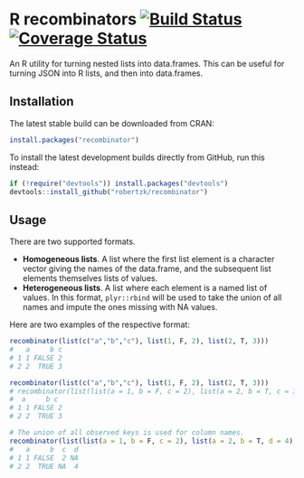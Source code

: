 R recombinators [![Build Status](https://travis-ci.org/robertzk/recombinator.svg?branch=master)](https://travis-ci.org/robertzk/recombinator) [![Coverage Status](https://coveralls.io/repos/robertzk/recombinator/badge.svg?branch=master)](https://coveralls.io/r/robertzk/recombinator)
============

An R utility for turning nested lists into data.frames. This can
be useful for turning JSON into R lists, and then into data.frames.

Installation
------------

The latest stable build can be downloaded from CRAN:

```R
install.packages("recombinator")
```

To install the latest development builds directly from GitHub, run this instead:

```R
if (!require("devtools")) install.packages("devtools")
devtools::install_github("robertzk/recombinator")
```

Usage
-----

There are two supported formats.

 * __Homogeneous lists__. A list where the first list element
    is a character vector giving the names of the data.frame,
    and the subsequent list elements themselves lists of values.
 * __Heterogeneous lists__. A list where each element is a named
    list of values. In this format, `plyr::rbind` will be used
    to take the union of all names and impute the ones missing
    with NA values.

Here are two examples of the respective format:

```r
recombinator(list(c("a","b","c"), list(1, F, 2), list(2, T, 3)))
#   a     b c
# 1 1 FALSE 2
# 2 2  TRUE 3

recombinator(list(c("a","b","c"), list(1, F, 2), list(2, T, 3)))
# recombinator(list(list(a = 1, b = F, c = 2), list(a = 2, b = T, c = 3)))
#  a     b c
# 1 1 FALSE 2
# 2 2  TRUE 3

# The union of all observed keys is used for column names.
recombinator(list(list(a = 1, b = F, c = 2), list(a = 2, b = T, d = 4)))
#   a     b  c  d
# 1 1 FALSE  2 NA
# 2 2  TRUE NA  4
```


